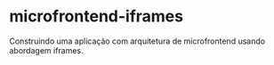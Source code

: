 # microfrontend-iframes
Construindo uma aplicação com arquitetura de microfrontend usando abordagem iframes.
